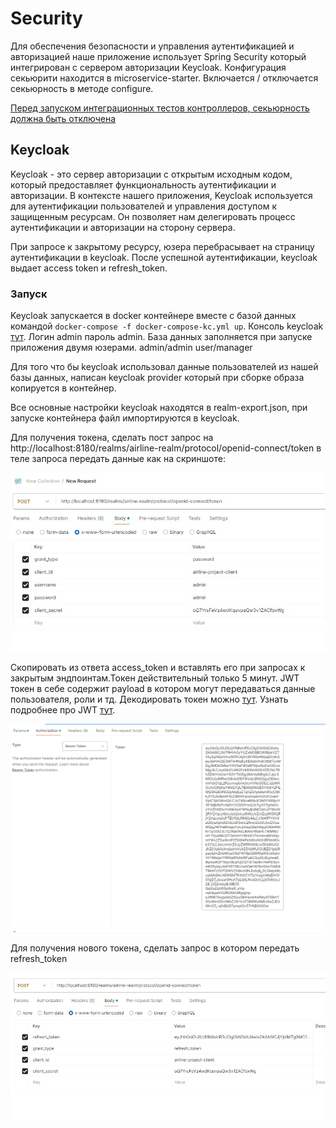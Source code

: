 # Security

Для обеспечения безопасности и управления аутентификацией и авторизацией наше приложение использует Spring Security
который интегрирован с сервером авторизации Keycloak.
Конфигурация секьюрити находится в microservice-starter.
Включается / отключается секьюрность в методе configure.

<u>Перед запуском интеграционных тестов контроллеров, секьюрность должна быть отключена</u>


## Keycloak

Keycloak - это сервер авторизации с открытым исходным кодом, который предоставляет функциональность аутентификации и авторизации.
В контексте нашего приложения, Keycloak используется для аутентификации пользователей и управления доступом к защищенным ресурсам.
Он позволяет нам делегировать процесс аутентификации и авторизации на сторону сервера. 

При запросе к закрытому ресурсу, юзера перебрасывает на страницу аутентификации в keycloak. После успешной аутентификации, keycloak выдает 
access token и refresh_token.


### Запуск
Keycloak запускается в docker контейнере вместе с базой данных командой <code>docker-compose -f docker-compose-kc.yml up</code>.
Консоль keycloak [тут](http://localhost:8180). Логин admin пароль admin.
База данных заполняется при запуске приложения двумя юзерами. admin/admin   user/manager


Для того что бы keycloak использовал данные пользователей из нашей базы данных, написан keycloak provider который при сборке образа копируется в контейнер.

Все основные настройки keycloak находятся в realm-export.json, при запуске контейнера файл импортируются в keycloak.

Для получения токена, сделать пост запрос на http://localhost:8180/realms/airline-realm/protocol/openid-connect/token 
в теле запроса передать данные как на скриншоте: 

![image](./images/postmanGetToken.jpg)

Скопировать из ответа access_token и вставлять его при запросах к закрытым эндпоинтам.Токен действительный только 5 минут.
JWT токен в себе содержит payload в котором могут передаваться данные пользователя, роли и тд. Декодировать токен можно [тут](https://jwt.io/).
Узнать подробнее про JWT [тут](https://habr.com/ru/articles/340146/).

![image](./images/postmanAuthRequest.jpg)


Для получения нового токена, сделать запрос в котором передать refresh_token 

![image](./images/postmanRefreshToken.jpg)
